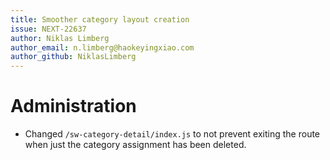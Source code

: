 ```yaml
---
title: Smoother category layout creation
issue: NEXT-22637
author: Niklas Limberg
author_email: n.limberg@haokeyingxiao.com
author_github: NiklasLimberg
---
```

# Administration
* Changed `/sw-category-detail/index.js` to not prevent exiting the route when just the category assignment has been deleted.
